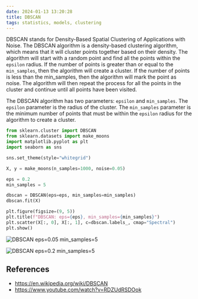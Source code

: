 ```yaml
---
date: 2024-01-13 13:20:28
title: DBSCAN
tags: statistics, models, clustering
---
```


DBSCAN stands for Density-Based Spatial Clustering of Applications with Noise. The DBSCAN algorithm is a density-based clustering algorithm, which means that it will cluster points together based on their density. The algorithm will start with a random point and find all the points within the `epsilon` radius. If the number of points is greater than or equal to the `min_samples`, then the algorithm will create a cluster. If the number of points is less than the min_samples, then the algorithm will mark the point as noise. The algorithm will then repeat the process for all the points in the cluster and continue until all points have been visited.

The DBSCAN algorithm has two parameters: `epsilon` and `min_samples`. The `epsilon` parameter is the radius of the cluster. The `min_samples` parameter is the minimum number of points that must be within the `epsilon` radius for the algorithm to create a cluster.

```python
from sklearn.cluster import DBSCAN
from sklearn.datasets import make_moons
import matplotlib.pyplot as plt
import seaborn as sns

sns.set_theme(style="whitegrid")

X, y = make_moons(n_samples=1000, noise=0.05)

eps = 0.2
min_samples = 5

dbscan = DBSCAN(eps=eps, min_samples=min_samples)
dbscan.fit(X)

plt.figure(figsize=(9, 5))
plt.title(f"DBSCAN: eps={eps}, min_samples={min_samples}")
plt.scatter(X[:, 0], X[:, 1], c=dbscan.labels_, cmap="Spectral")
plt.show()
```

![DBSCAN eps=0.05 min_samples=5](/images/dbscan-suboptimal.png)

![DBSCAN eps=0.2 min_samples=5](/images/dbscan-optimal.png)



## References

- https://en.wikipedia.org/wiki/DBSCAN
- https://www.youtube.com/watch?v=RDZUdRSDOok